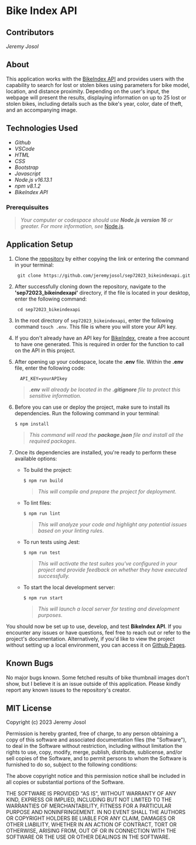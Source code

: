 # Bike Index API

## Contributors
_Jeremy Josol_

## About
This application works with the [BikeIndex API](https://bikeindex.org/documentation/api_v3) and provides users with the capability to search for lost or stolen bikes using parameters for bike model, location, and distance proximity. Depending on the user's input, the webpage will present the results, displaying information on up to 25 lost or stolen bikes, including details such as the bike's year, color, date of theft, and an accompanying image.

## Technologies Used

* _Github_
* _VSCode_
* _HTML_
* _CSS_
* _Bootstrap_
* _Javascript_
* _Node.js v16.13.1_
* _npm v8.1.2_
* _BikeIndex API_

### Prerequisuites
> _Your computer or codespace should use **Node.js version 16** or greater. For more information, see_ [Node.js](https://nodejs.org/en).

## Application Setup

1. Clone the [repository](https://github.com/jeremyjosol/sep72023_bikeindexapi.git) by either copying the link or entering the command in your terminal:
    ```
     git clone https://github.com/jeremyjosol/sep72023_bikeindexapi.git
    ```
2. After successfully cloning down the repository, navigate to the **'sep72023_bikeindexapi'** directory, if the file is located in your desktop, enter the following command:
      ```
       cd sep72023_bikeindexapi   
3. In the root directory of `sep72023_bikeindexapi`, enter the following command `touch .env`. This file is where you will store your API key.

4. If you don't already have an API key for [BikeIndex](https://bikeindex.org/documentation/api_v3), create a free account to have one generated. This is required in order for the function to call on the API in this project.

5. After opening up your codespace, locate the **.env** file. Within the **.env** file, enter the following code: 
      ```
        API_KEY=yourAPIkey
      ```  
    > _.**env** will already be located in the **.gitignore** file to protect this sensitive information._

6. Before you can use or deploy the project, make sure to install its dependencies. Run the following command in your terminal:

    `$ npm install`

    > _This command will read the **package.json** file and install all the required packages_.

7. Once its dependencies are installed, you're ready to perform these available options:
    
    - To build the project:
    
      `$ npm run build`

      > _This will compile and prepare the project for deployment._

    - To lint files:

      `$ npm run lint`

      > _This will analyze your code and highlight any potential issues based on your linting rules_.

    - To run tests using Jest: 
    
      `$ npm run test`

      > _This will activate the test suites you've configured in your project and provide feedback on whether they have executed successfully._
        
    - To start the local development server: 
    
      `$ npm run start` 

      > _This will launch a local server for testing and development purposes_.


You should now be set up to use, develop, and test **BikeIndex API**. If you encounter any issues or have questions, feel free to reach out or refer to the project's documentation. Alternatively, if you'd like to view the project without setting up a local environment, you can access it on [Github Pages](https://jeremyjosol.github.io/sep72023_bikeindexapi/). 


## Known Bugs
No major bugs known. Some fetched results of bike thumbnail images don't show, but I believe it is an issue outside of this application. Please kindly report any known issues to the repository's creator.

## MIT License
Copyright (c) 2023 Jeremy Josol

Permission is hereby granted, free of charge, to any person obtaining a copy of this software and associated documentation files (the "Software"), to deal in the Software without restriction, including without limitation the rights to use, copy, modify, merge, publish, distribute, sublicense, and/or sell copies of the Software, and to permit persons to whom the Software is furnished to do so, subject to the following conditions:

The above copyright notice and this permission notice shall be included in all copies or substantial portions of the Software.

THE SOFTWARE IS PROVIDED "AS IS", WITHOUT WARRANTY OF ANY KIND, EXPRESS OR IMPLIED, INCLUDING BUT NOT LIMITED TO THE WARRANTIES OF MERCHANTABILITY, FITNESS FOR A PARTICULAR PURPOSE AND NONINFRINGEMENT. IN NO EVENT SHALL THE AUTHORS OR COPYRIGHT HOLDERS BE LIABLE FOR ANY CLAIM, DAMAGES OR OTHER LIABILITY, WHETHER IN AN ACTION OF CONTRACT, TORT OR OTHERWISE, ARISING FROM, OUT OF OR IN CONNECTION WITH THE SOFTWARE OR THE USE OR OTHER DEALINGS IN THE SOFTWARE.